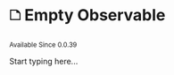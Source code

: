 # 🗅 Empty Observable

<sup>
Available Since 0.0.39
</sup>

<code-block lang="java" src="common/CodeSnippets.java" include-symbol="empty"/>

Start typing here...
